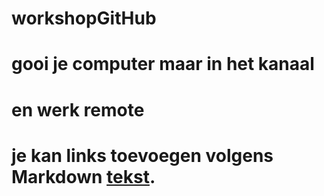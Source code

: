 # workshopGitHub
# gooi je computer maar in het kanaal

# en werk remote
# je kan links toevoegen volgens Markdown [tekst](link).
